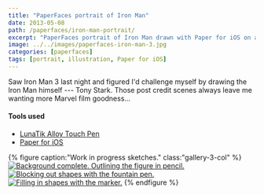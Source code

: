 ```yaml
---
title: "PaperFaces portrait of Iron Man"
date: 2013-05-08
path: /paperfaces/iron-man-portrait/
excerpt: "PaperFaces portrait of Iron Man drawn with Paper for iOS on an iPad."
image: ../../images/paperfaces-iron-man-3.jpg
categories: [paperfaces]
tags: [portrait, illustration, Paper for iOS]
---
```


Saw Iron Man 3 last night and figured I'd challenge myself by drawing the Iron Man himself --- Tony Stark. Those post credit scenes always leave me wanting more Marvel film goodness…

#### Tools used

- [LunaTik Alloy Touch Pen](https://www.amazon.com/gp/product/B00821TR7G/ref=as_li_ss_tl?ie=UTF8&tag=mademist-20&linkCode=as2&camp=1789&creative=390957&creativeASIN=B00821TR7G)
- [Paper for iOS](https://paper.bywetransfer.com/)

{% figure caption:"Work in progress sketches." class:"gallery-3-col" %}
[![Background complete. Outlining the figure in pencil.](../../images/paperfaces-iron-man-3-wip-1-230.jpg)](../../images/paperfaces-iron-man-3-wip-1-lg.jpg)
[![Blocking out shapes with the fountain pen.](../../images/paperfaces-iron-man-3-wip-2-230.jpg)](../../images/paperfaces-iron-man-3-wip-2-lg.jpg)
[![Filling in shapes with the marker.](../../images/paperfaces-iron-man-3-wip-3-230.jpg)](../../images/paperfaces-iron-man-3-wip-3-lg.jpg)
{% endfigure %}
